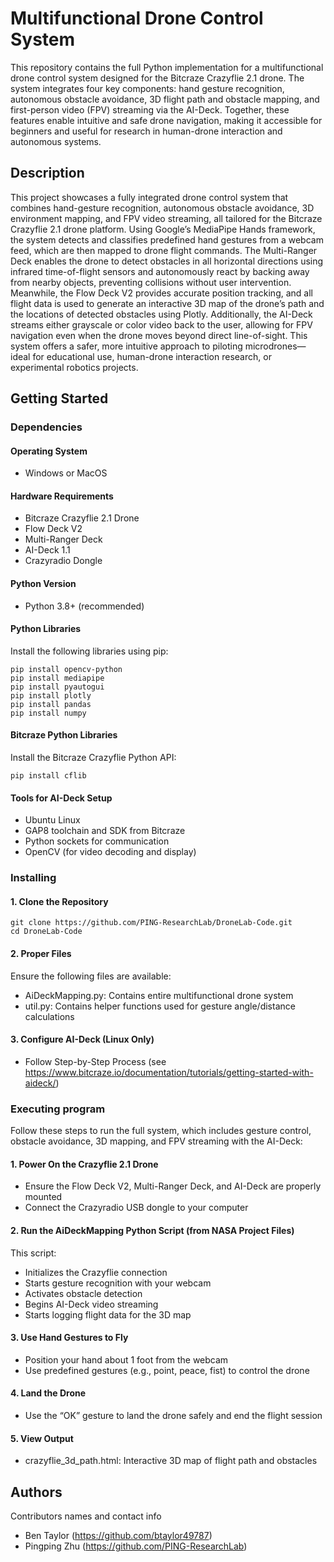 # Multifunctional Drone Control System

This repository contains the full Python implementation for a multifunctional drone control system designed for the Bitcraze Crazyflie 2.1 drone. The system integrates four key components: hand gesture recognition, autonomous obstacle avoidance, 3D flight path and obstacle mapping, and first-person video (FPV) streaming via the AI-Deck. Together, these features enable intuitive and safe drone navigation, making it accessible for beginners and useful for research in human-drone interaction and autonomous systems.

## Description

This project showcases a fully integrated drone control system that combines hand-gesture recognition, autonomous obstacle avoidance, 3D environment mapping, and FPV video streaming, all tailored for the Bitcraze Crazyflie 2.1 drone platform. Using Google’s MediaPipe Hands framework, the system detects and classifies predefined hand gestures from a webcam feed, which are then mapped to drone flight commands. The Multi-Ranger Deck enables the drone to detect obstacles in all horizontal directions using infrared time-of-flight sensors and autonomously react by backing away from nearby objects, preventing collisions without user intervention. Meanwhile, the Flow Deck V2 provides accurate position tracking, and all flight data is used to generate an interactive 3D map of the drone’s path and the locations of detected obstacles using Plotly. Additionally, the AI-Deck streams either grayscale or color video back to the user, allowing for FPV navigation even when the drone moves beyond direct line-of-sight. This system offers a safer, more intuitive approach to piloting microdrones—ideal for educational use, human-drone interaction research, or experimental robotics projects.

## Getting Started

### Dependencies
#### Operating System
* Windows or MacOS
#### Hardware Requirements
* Bitcraze Crazyflie 2.1 Drone
* Flow Deck V2
* Multi-Ranger Deck
* AI-Deck 1.1
* Crazyradio Dongle
#### Python Version
* Python 3.8+ (recommended)
#### Python Libraries
Install the following libraries using pip:
```
pip install opencv-python
pip install mediapipe
pip install pyautogui
pip install plotly
pip install pandas
pip install numpy
```
#### Bitcraze Python Libraries
Install the Bitcraze Crazyflie Python API:
```
pip install cflib
```
#### Tools for AI-Deck Setup
* Ubuntu Linux
* GAP8 toolchain and SDK from Bitcraze
* Python sockets for communication
* OpenCV (for video decoding and display)

### Installing

#### 1. Clone the Repository
```
git clone https://github.com/PING-ResearchLab/DroneLab-Code.git
cd DroneLab-Code
```
#### 2. Proper Files
Ensure the following files are available:
* AiDeckMapping.py: Contains entire multifunctional drone system
* util.py: Contains helper functions used for gesture angle/distance calculations
#### 3. Configure AI-Deck (Linux Only)
* Follow Step-by-Step Process (see https://www.bitcraze.io/documentation/tutorials/getting-started-with-aideck/)

### Executing program

Follow these steps to run the full system, which includes gesture control, obstacle avoidance, 3D mapping, and FPV streaming with the AI-Deck:
#### 1. Power On the Crazyflie 2.1 Drone
* Ensure the Flow Deck V2, Multi-Ranger Deck, and AI-Deck are properly mounted
* Connect the Crazyradio USB dongle to your computer
#### 2. Run the AiDeckMapping Python Script (from NASA Project Files)
This script:
* Initializes the Crazyflie connection
* Starts gesture recognition with your webcam
* Activates obstacle detection
* Begins AI-Deck video streaming
* Starts logging flight data for the 3D map
#### 3. Use Hand Gestures to Fly
* Position your hand about 1 foot from the webcam
* Use predefined gestures (e.g., point, peace, fist) to control the drone
#### 4. Land the Drone
* Use the “OK” gesture to land the drone safely and end the flight session
#### 5. View Output
* crazyflie_3d_path.html: Interactive 3D map of flight path and obstacles

## Authors

Contributors names and contact info

* Ben Taylor (https://github.com/btaylor49787)
* Pingping Zhu (https://github.com/PING-ResearchLab)
